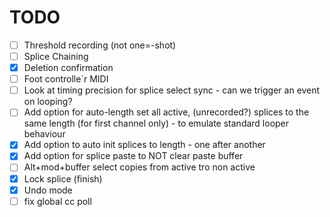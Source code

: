 # TODO
 
- [ ] Threshold recording (not one=-shot)
- [ ] Splice Chaining
- [x] Deletion confirmation
- [ ] Foot controlle`r MIDI
- [ ] Look at timing precision for splice select sync - can we trigger an event on looping? 
- [ ] Add option for auto-length set all active, (unrecorded?) splices to the same length (for first channel only) - to emulate standard looper behaviour
- [x] Add option to auto init splices to length - one after another
- [x] Add option for splice paste to NOT clear paste buffer
- [ ] Alt+mod+buffer select copies from active tro non active
- [x] Lock splice (finish) 
- [x] Undo mode
- [ ] fix global cc poll
